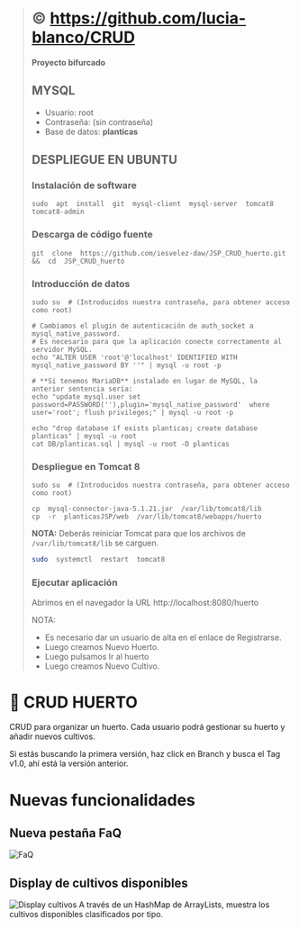 > # :copyright: https://github.com/lucia-blanco/CRUD
> **Proyecto bifurcado**
>
> ## MYSQL
> - Usuario: root
> - Contraseña: (sin contraseña)
> - Base de datos: **planticas**
>
> ## DESPLIEGUE EN UBUNTU 
>
> ### Instalación de software
> ```console
> sudo  apt  install  git  mysql-client  mysql-server  tomcat8  tomcat8-admin 
> ``` 
> ### Descarga de código fuente
> ```console
> git  clone  https://github.com/iesvelez-daw/JSP_CRUD_huerto.git  &&  cd  JSP_CRUD_huerto
> ```
>
> ### Introducción de datos
> ```console
> sudo su  # (Introducidos nuestra contraseña, para obtener acceso como root)
> 
> # Cambiamos el plugin de autenticación de auth_socket a mysql_native_password. 
> # Es necesario para que la aplicación conecte correctamente al servidor MySQL.
> echo "ALTER USER 'root'@'localhost' IDENTIFIED WITH mysql_native_password BY ''" | mysql -u root -p
>
> # **Si tenemos MariaDB** instalado en lugar de MySQL, la anterior sentencia sería:
> echo "update mysql.user set password=PASSWORD(''),plugin='mysql_native_password'  where user='root'; flush privileges;" | mysql -u root -p  
>
> echo "drop database if exists planticas; create database planticas" | mysql -u root
> cat DB/planticas.sql | mysql -u root -D planticas
> ```
> ### Despliegue en Tomcat 8
> ```console
> sudo su  # (Introducidos nuestra contraseña, para obtener acceso como root)
> 
> cp  mysql-connector-java-5.1.21.jar  /var/lib/tomcat8/lib
> cp  -r  planticasJSP/web  /var/lib/tomcat8/webapps/huerto
> ```
> **NOTA:** Deberás reiniciar Tomcat para que los archivos de `/var/lib/tomcat8/lib` se carguen.
>
> ```bash
> sudo  systemctl  restart  tomcat8
> ```
>
> ### Ejecutar aplicación
>
> Abrimos en el navegador la URL http://localhost:8080/huerto
>
> NOTA: 
>   - Es necesario dar un usuario de alta en el enlace de Registrarse. 
>   - Luego creamos Nuevo Huerto.
>   - Luego pulsamos Ir al huerto
>   - Luego creamos Nuevo Cultivo.
>

# :seedling: CRUD HUERTO 
CRUD para organizar un huerto.
Cada usuario podrá gestionar su huerto y añadir nuevos cultivos.  

Si estás buscando la primera versión, haz click en Branch y busca el Tag v1.0, ahí está la versión anterior.

# Nuevas funcionalidades

## Nueva pestaña FaQ
![FaQ](img/faq1.PNG)

## Display de cultivos disponibles
![Display cultivos](img/faq.PNG)
A través de un HashMap de ArrayLists, muestra los cultivos disponibles clasificados por tipo.


 
